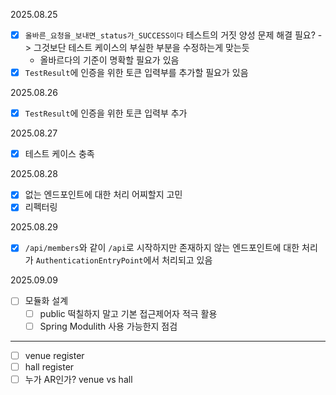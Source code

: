 2025.08.25

- [x] `올바른_요청을_보내면_status가_SUCCESS이다` 테스트의 거짓 양성 문제 해결 필요? -> 그것보단 테스트 케이스의 부실한 부분을 수정하는게 맞는듯
    - 올바르다의 기준이 명확할 필요가 있음
- [x] `TestResult`에 인증을 위한 토큰 입력부를 추가할 필요가 있음

2025.08.26

- [x] `TestResult`에 인증을 위한 토큰 입력부 추가

2025.08.27

- [x] 테스트 케이스 충족

2025.08.28

- [x] 없는 엔드포인트에 대한 처리 어찌할지 고민
- [x] 리펙터링

2025.08.29

- [x] `/api/members`와 같이 `/api`로 시작하지만 존재하지 않는 엔드포인트에 대한 처리가 `AuthenticationEntryPoint`에서 처리되고 있음

2025.09.09

- [ ] 모듈화 설계
    - [ ] public 떡칠하지 말고 기본 접근제어자 적극 활용
    - [ ] Spring Modulith 사용 가능한지 점검

---

- [ ] venue register
- [ ] hall register
- [ ] 누가 AR인가? venue vs hall
